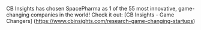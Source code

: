 CB Insights has chosen SpacePharma as 1 of the 55 most innovative, game-changing companies in the world!
Check it out: [CB Insights - Game Changers] (https://www.cbinsights.com/research-game-changing-startups)
